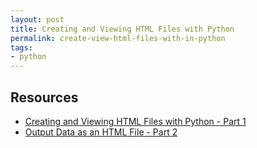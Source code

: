 ```yaml
---
layout: post
title: Creating and Viewing HTML Files with Python
permalink: create-view-html-files-with-in-python
tags: 
- python
---
```


Resources
---
- [Creating and Viewing HTML Files with Python - Part 1](http://programminghistorian.org/lessons/creating-and-viewing-html-files-with-python)
- [Output Data as an HTML File - Part 2](http://programminghistorian.org/lessons/output-data-as-html-file)